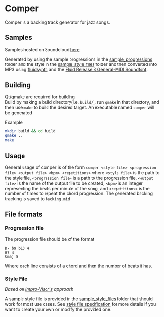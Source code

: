 # Comper

Comper is a backing track generator for jazz songs.

## Samples
Samples hosted on Soundcloud [here](https://soundcloud.com/joseph-tan-486477918/sets/automatically-generated-backing-tracks)

Generated by using the sample progressions in the [sample_progressions](sample_progressions) folder and the style in the [sample_style_files](sample_style_files) folder and then converted into MP3 using [fluidsynth](https://www.fluidsynth.org/) and the [Fluid Release 3 General-MIDI Soundfont](https://member.keymusician.com/Member/FluidR3_GM/index.html).

## Building

Qt/qmake are required for building \
Build by making a build directory(i.e. `build/`), run `qmake` in that directory, and then use `make` to build the desired target. An executable named `comper` will be generated

Example:

```bash
mkdir build && cd build
qmake ..
make
```

## Usage
General usage of comper is of the form `comper <style file> <progression file> <output file> <bpm> <repetitions>` where `<style file>` is the path to the style file, `<progression file>` is a path to the progression file, `<output file>` is the name of the output file to be created, `<bpm>` is an integer representing the beats per minute of the song, and `<repetitions>` is the number of times to repeat the chord progression. The generated backing tracking is saved to `backing.mid`

## File formats
### Progression file
The progression file should be of the format
```
D- b9 b13 4
G7 4
Cmaj 8
```
Where each line consists of a chord and then the number of beats it has.

### Style File
*Based on [Impro-Visor's](https://www.cs.hmc.edu/~keller/jazz/improvisor/) approach*

A sample style file is provided in the [sample_style_files](sample_style_files) folder that should work for most use cases.
See [style file specification](style.md) for more details if you want to create your own or modify the provided one.
